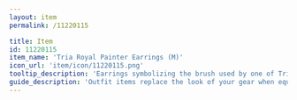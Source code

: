 ```yaml
---
layout: item
permalink: /11220115

title: Item
id: 11220115
item_name: 'Tria Royal Painter Earrings (M)'
icon_url: 'item/icon/11220115.png'
tooltip_description: 'Earrings symbolizing the brush used by one of Tria''s royal painters.'
guide_description: 'Outfit items replace the look of your gear when equipped.'
---
```

